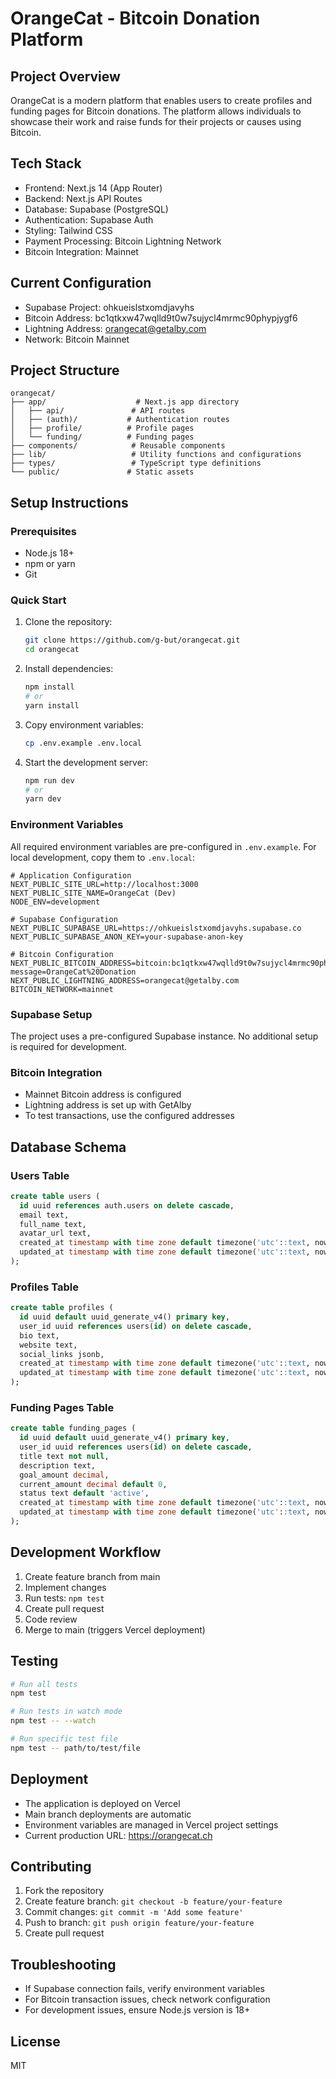 # OrangeCat - Bitcoin Donation Platform

## Project Overview
OrangeCat is a modern platform that enables users to create profiles and funding pages for Bitcoin donations. The platform allows individuals to showcase their work and raise funds for their projects or causes using Bitcoin.

## Tech Stack
- Frontend: Next.js 14 (App Router)
- Backend: Next.js API Routes
- Database: Supabase (PostgreSQL)
- Authentication: Supabase Auth
- Styling: Tailwind CSS
- Payment Processing: Bitcoin Lightning Network
- Bitcoin Integration: Mainnet

## Current Configuration
- Supabase Project: ohkueislstxomdjavyhs
- Bitcoin Address: bc1qtkxw47wqlld9t0w7sujycl4mrmc90phypjygf6
- Lightning Address: orangecat@getalby.com
- Network: Bitcoin Mainnet

## Project Structure
```
orangecat/
├── app/                    # Next.js app directory
│   ├── api/               # API routes
│   ├── (auth)/           # Authentication routes
│   ├── profile/          # Profile pages
│   └── funding/          # Funding pages
├── components/            # Reusable components
├── lib/                   # Utility functions and configurations
├── types/                 # TypeScript type definitions
└── public/               # Static assets
```

## Setup Instructions

### Prerequisites
- Node.js 18+
- npm or yarn
- Git

### Quick Start
1. Clone the repository:
   ```bash
   git clone https://github.com/g-but/orangecat.git
   cd orangecat
   ```

2. Install dependencies:
   ```bash
   npm install
   # or
   yarn install
   ```

3. Copy environment variables:
   ```bash
   cp .env.example .env.local
   ```

4. Start the development server:
   ```bash
   npm run dev
   # or
   yarn dev
   ```

### Environment Variables
All required environment variables are pre-configured in `.env.example`. For local development, copy them to `.env.local`:

```env
# Application Configuration
NEXT_PUBLIC_SITE_URL=http://localhost:3000
NEXT_PUBLIC_SITE_NAME=OrangeCat (Dev)
NODE_ENV=development

# Supabase Configuration
NEXT_PUBLIC_SUPABASE_URL=https://ohkueislstxomdjavyhs.supabase.co
NEXT_PUBLIC_SUPABASE_ANON_KEY=your-supabase-anon-key

# Bitcoin Configuration
NEXT_PUBLIC_BITCOIN_ADDRESS=bitcoin:bc1qtkxw47wqlld9t0w7sujycl4mrmc90phypjygf6?message=OrangeCat%20Donation
NEXT_PUBLIC_LIGHTNING_ADDRESS=orangecat@getalby.com
BITCOIN_NETWORK=mainnet
```

### Supabase Setup
The project uses a pre-configured Supabase instance. No additional setup is required for development.

### Bitcoin Integration
- Mainnet Bitcoin address is configured
- Lightning address is set up with GetAlby
- To test transactions, use the configured addresses

## Database Schema

### Users Table
```sql
create table users (
  id uuid references auth.users on delete cascade,
  email text,
  full_name text,
  avatar_url text,
  created_at timestamp with time zone default timezone('utc'::text, now()),
  updated_at timestamp with time zone default timezone('utc'::text, now())
);
```

### Profiles Table
```sql
create table profiles (
  id uuid default uuid_generate_v4() primary key,
  user_id uuid references users(id) on delete cascade,
  bio text,
  website text,
  social_links jsonb,
  created_at timestamp with time zone default timezone('utc'::text, now()),
  updated_at timestamp with time zone default timezone('utc'::text, now())
);
```

### Funding Pages Table
```sql
create table funding_pages (
  id uuid default uuid_generate_v4() primary key,
  user_id uuid references users(id) on delete cascade,
  title text not null,
  description text,
  goal_amount decimal,
  current_amount decimal default 0,
  status text default 'active',
  created_at timestamp with time zone default timezone('utc'::text, now()),
  updated_at timestamp with time zone default timezone('utc'::text, now())
);
```

## Development Workflow
1. Create feature branch from main
2. Implement changes
3. Run tests: `npm test`
4. Create pull request
5. Code review
6. Merge to main (triggers Vercel deployment)

## Testing
```bash
# Run all tests
npm test

# Run tests in watch mode
npm test -- --watch

# Run specific test file
npm test -- path/to/test/file
```

## Deployment
- The application is deployed on Vercel
- Main branch deployments are automatic
- Environment variables are managed in Vercel project settings
- Current production URL: https://orangecat.ch

## Contributing
1. Fork the repository
2. Create feature branch: `git checkout -b feature/your-feature`
3. Commit changes: `git commit -m 'Add some feature'`
4. Push to branch: `git push origin feature/your-feature`
5. Create pull request

## Troubleshooting
- If Supabase connection fails, verify environment variables
- For Bitcoin transaction issues, check network configuration
- For development issues, ensure Node.js version is 18+

## License
MIT
